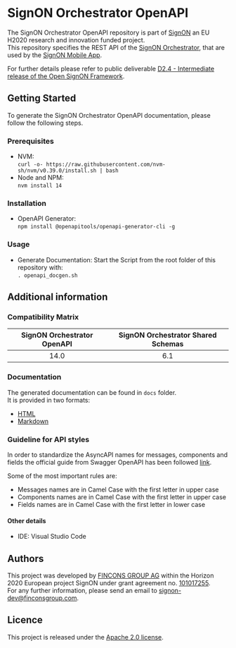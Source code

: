 # SignON Orchestrator OpenAPI
The SignON Orchestrator OpenAPI repository is part of [SignON](https://signon-project.eu/) an EU H2020 research and innovation funded project.  
This repository specifies the REST API of the [SignON Orchestrator](https://github.com/signon-project/wp2-orchestrator), that are used by the [SignON Mobile
App](https://github.com/signon-project/wp2-mobile-app).

For further details please refer to public deliverable [D2.4 - Intermediate release of the Open SignON Framework](https://signon-project.eu/publications/public-deliverables/).

## Getting Started
To generate the SignON Orchestrator OpenAPI documentation, please follow the following steps.

### Prerequisites
- NVM:  
```curl -o- https://raw.githubusercontent.com/nvm-sh/nvm/v0.39.0/install.sh | bash ```
- Node and NPM:  
```nvm install 14```

### Installation
- OpenAPI Generator:  
```npm install @openapitools/openapi-generator-cli -g```


### Usage
- Generate Documentation:
Start the Script from the root folder of this repository with:  
```. openapi_docgen.sh```


## Additional information

### Compatibility Matrix

| SignON Orchestrator OpenAPI | SignON Orchestrator Shared Schemas |
|:---------------------------:|:-------------------:|
|        14.0                 |         6.1         |

### Documentation
The generated documentation can be found in `docs` folder.  
It is provided in two formats:
- [HTML](docs/html/index.html)
- [Markdown](docs/markdown/README.md)

### Guideline for API styles
In order to standardize the AsyncAPI names for messages, components and fields the official guide from Swagger OpenAPI has been followed [link](https://swagger.io/specification/).

Some of the most important rules are:
 - Messages names are in Camel Case with the first letter in upper case
 - Components names are in Camel Case with the first letter in upper case
 - Fields names are in Camel Case with the first letter in lower case

#### Other details
- IDE: Visual Studio Code

## Authors
This project was developed by [FINCONS GROUP AG](https://www.finconsgroup.com/) within the Horizon 2020 European project SignON under grant agreement no. [101017255](https://doi.org/10.3030/101017255).  
For any further information, please send an email to [signon-dev@finconsgroup.com](mailto:signon-dev@finconsgroup.com).

## Licence
This project is released under the [Apache 2.0 license](https://www.apache.org/licenses/LICENSE-2.0.html).